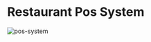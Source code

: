 # Restaurant Pos System

![pos-system](https://github.com/user-attachments/assets/d190dfb3-7b57-48b8-94fa-4d3933a01a3c)
